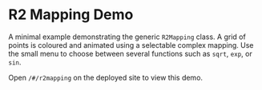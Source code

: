 # R2 Mapping Demo

A minimal example demonstrating the generic `R2Mapping` class. A grid of points
is coloured and animated using a selectable complex mapping. Use the small menu
to choose between several functions such as `sqrt`, `exp`, or `sin`.

Open `/#/r2mapping` on the deployed site to view this demo.

